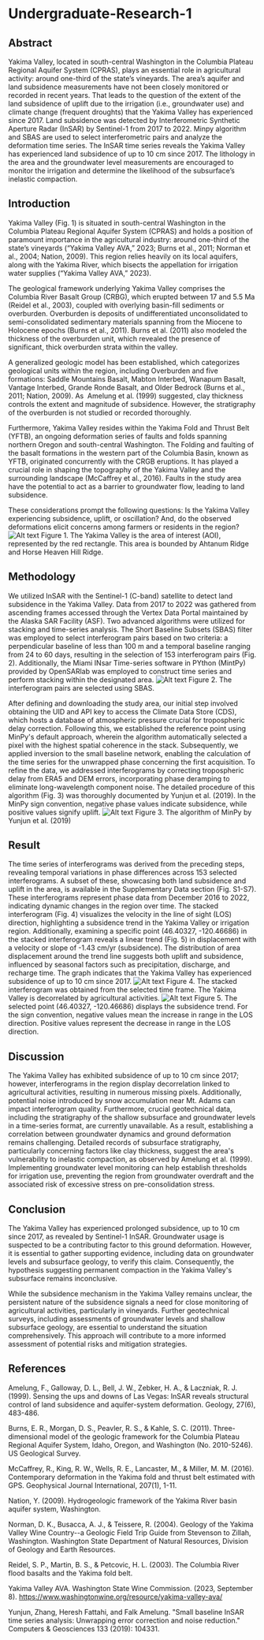 # Undergraduate-Research-1
## Abstract
Yakima Valley, located in south-central Washington in the Columbia Plateau Regional Aquifer System (CPRAS), plays an essential role in agricultural activity: around one-third of the state’s vineyards. The area’s aquifer and land subsidence measurements have not been closely monitored or recorded in recent years. That leads to the question of the extent of the land subsidence of uplift due to the irrigation (i.e., groundwater use) and climate change (frequent droughts) that the Yakima Valley has experienced since 2017.  Land subsidence was detected by Interferometric Synthetic Aperture Radar (InSAR) by Sentinel-1 from 2017 to 2022. Minpy algorithm and SBAS are used to select interferometric pairs and analyze the deformation time series. The InSAR time series reveals the Yakima Valley has experienced land subsidence of up to 10 cm since 2017. The lithology in the area and the groundwater level measurements are encouraged to monitor the irrigation and determine the likelihood of the subsurface’s inelastic compaction.
## Introduction
Yakima Valley (Fig. 1) is situated in south-central Washington in the Columbia Plateau Regional Aquifer System (CPRAS) and holds a position of paramount importance in the agricultural industry: around one-third of the state’s vineyards (“Yakima Valley AVA,” 2023; Burns et al., 2011; Norman et al., 2004; Nation, 2009). This region relies heavily on its local aquifers, along with the Yakima River, which bisects the appellation for irrigation water supplies (“Yakima Valley AVA,” 2023). 

The geological framework underlying Yakima Valley comprises the Columbia River Basalt Group (CRBG), which erupted between 17 and 5.5 Ma (Reidel et al., 2003), coupled with overlying basin-fill sediments or overburden. Overburden is deposits of undifferentiated unconsolidated to semi-consolidated sedimentary materials spanning from the Miocene to Holocene epochs (Burns et al., 2011). Burns et al. (2011) also modeled the thickness of the overburden unit, which revealed the presence of significant, thick overburden strata within the valley.

A generalized geologic model has been established, which categorizes geological units within the region, including Overburden and five formations: Saddle Mountains Basalt, Mabton Interbed, Wanapum Basalt, Vantage Interbed, Grande Ronde Basalt, and Older Bedrock (Burns et al., 2011; Nation, 2009). As  ​​ Amelung et al. (1999) suggested, clay thickness controls the extent and magnitude of subsidence. However, the stratigraphy of the overburden is not studied or recorded thoroughly. 

Furthermore, Yakima Valley resides within the Yakima Fold and Thrust Belt (YFTB), an ongoing deformation series of faults and folds spanning northern Oregon and south-central Washington. The Folding and faulting of the basalt formations in the western part of the Columbia Basin, known as YFTB, originated concurrently with the CRGB eruptions. It has played a crucial role in shaping the topography of the Yakima Valley and the surrounding landscape (McCaffrey et al., 2016). Faults in the study area have the potential to act as a barrier to groundwater flow, leading to land subsidence. 

These considerations prompt the following questions: Is the Yakima Valley experiencing subsidence, uplift, or oscillation? And, do the observed deformations elicit concerns among farmers or residents in the region?
 ![Alt text](https://github.com/Benz-Poobua/Undergraduate-Research-1/blob/main/aoi.png)
Figure 1. The Yakima Valley is the area of interest (AOI), represented by the red rectangle. This area is bounded by Ahtanum Ridge and Horse Heaven Hill Ridge.
## Methodology
We utilized InSAR with the Sentinel-1 (C-band) satellite to detect land subsidence in the Yakima Valley. Data from 2017 to 2022 was gathered from ascending frames accessed through the Vertex Data Portal maintained by the Alaska SAR Facility (ASF). Two advanced algorithms were utilized for stacking and time-series analysis. The Short Baseline Subsets (SBAS) filter was employed to select interferogram pairs based on two criteria: a perpendicular baseline of less than 100 m and a temporal baseline ranging from 24 to 60 days, resulting in the selection of 153 interferogram pairs (Fig. 2). Additionally, the Miami INsar Time-series software in PYthon (MintPy) provided by OpenSARlab was employed to construct time series and perform stacking within the designated area. 
 ![Alt text](https://github.com/Benz-Poobua/Undergraduate-Research-1/blob/main/sbas.png)
Figure 2. The interferogram pairs are selected using SBAS. 

After defining and downloading the study area, our initial step involved obtaining the UID and API key to access the Climate Data Store (CDS), which hosts a database of atmospheric pressure crucial for tropospheric delay correction. Following this, we established the reference point using MinPy's default approach, wherein the algorithm automatically selected a pixel with the highest spatial coherence in the stack. Subsequently, we applied inversion to the small baseline network, enabling the calculation of the time series for the unwrapped phase concerning the first acquisition. To refine the data, we addressed interferograms by correcting tropospheric delay from ERA5 and DEM errors, incorporating phase deramping to eliminate long-wavelength component noise. The detailed procedure of this algorithm (Fig. 3) was thoroughly documented by Yunjun et al. (2019). In the MinPy sign convention, negative phase values indicate subsidence, while positive values signify uplift.
![Alt text](https://github.com/Benz-Poobua/Undergraduate-Research-1/blob/main/minpy.png)
Figure 3. The algorithm of MinPy by Yunjun et al. (2019)
## Result
The time series of interferograms was derived from the preceding steps, revealing temporal variations in phase differences across 153 selected interferograms. A subset of these, showcasing both land subsidence and uplift in the area, is available in the Supplementary Data section (Fig. S1-S7). These interferograms represent phase data from December 2016 to 2022, indicating dynamic changes in the region over time. The stacked interferogram (Fig. 4) visualizes the velocity in the line of sight (LOS) direction, highlighting a subsidence trend in the Yakima Valley or irrigation region. Additionally, examining a specific point (46.40327, -120.46686) in the stacked interferogram reveals a linear trend (Fig. 5) in displacement with a velocity or slope of -1.43 cm/yr (subsidence). The distribution of area displacement around the trend line suggests both uplift and subsidence, influenced by seasonal factors such as precipitation, discharge, and recharge time. The graph indicates that the Yakima Valley has experienced subsidence of up to 10 cm since 2017.
![Alt text](https://github.com/Benz-Poobua/Undergraduate-Research-1/blob/main/stacking.png)
Figure 4. The stacked interferogram was obtained from the selected time frame. The Yakima Valley is decorrelated by agricultural activities. 
![Alt text](https://github.com/Benz-Poobua/Undergraduate-Research-1/blob/main/trend.png)
Figure 5. The selected point (46.40327, -120.46686) displays the subsidence trend. For the sign convention, negative values mean the increase in range in the LOS direction. Positive values represent the decrease in range in the LOS direction. 
## Discussion
The Yakima Valley has exhibited subsidence of up to 10 cm since 2017; however, interferograms in the region display decorrelation linked to agricultural activities, resulting in numerous missing pixels. Additionally, potential noise introduced by snow accumulation near Mt. Adams can impact interferogram quality. Furthermore, crucial geotechnical data, including the stratigraphy of the shallow subsurface and groundwater levels in a time-series format, are currently unavailable. As a result, establishing a correlation between groundwater dynamics and ground deformation remains challenging. Detailed records of subsurface stratigraphy, particularly concerning factors like clay thickness, suggest the area's vulnerability to inelastic compaction, as observed by Amelung et al. (1999). Implementing groundwater level monitoring can help establish thresholds for irrigation use, preventing the region from groundwater overdraft and the associated risk of excessive stress on pre-consolidation stress.

## Conclusion
The Yakima Valley has experienced prolonged subsidence, up to 10 cm since 2017, as revealed by Sentinel-1 InSAR. Groundwater usage is suspected to be a contributing factor to this ground deformation. However, it is essential to gather supporting evidence, including data on groundwater levels and subsurface geology, to verify this claim. Consequently, the hypothesis suggesting permanent compaction in the Yakima Valley's subsurface remains inconclusive.

While the subsidence mechanism in the Yakima Valley remains unclear, the persistent nature of the subsidence signals a need for close monitoring of agricultural activities, particularly in vineyards. Further geotechnical surveys, including assessments of groundwater levels and shallow subsurface geology, are essential to understand the situation comprehensively. This approach will contribute to a more informed assessment of potential risks and mitigation strategies.

## References
Amelung, F., Galloway, D. L., Bell, J. W., Zebker, H. A., & Laczniak, R. J. (1999). Sensing the ups and downs of Las Vegas: InSAR reveals structural control of land subsidence and aquifer-system deformation. Geology, 27(6), 483-486.

Burns, E. R., Morgan, D. S., Peavler, R. S., & Kahle, S. C. (2011). Three-dimensional model of the geologic framework for the Columbia Plateau Regional Aquifer System, Idaho, Oregon, and Washington (No. 2010-5246). US Geological Survey.

McCaffrey, R., King, R. W., Wells, R. E., Lancaster, M., & Miller, M. M. (2016). Contemporary deformation in the Yakima fold and thrust belt estimated with GPS. Geophysical Journal International, 207(1), 1-11.

Nation, Y. (2009). Hydrogeologic framework of the Yakima River basin aquifer system, Washington.

Norman, D. K., Busacca, A. J., & Teissere, R. (2004). Geology of the Yakima Valley Wine Country--a Geologic Field Trip Guide from Stevenson to Zillah, Washington. Washington State Department of Natural Resources, Division of Geology and Earth Resources.

Reidel, S. P., Martin, B. S., & Petcovic, H. L. (2003). The Columbia River flood basalts and the Yakima fold belt.

Yakima Valley AVA. Washington State Wine Commission. (2023, September 8). https://www.washingtonwine.org/resource/yakima-valley-ava/ 

Yunjun, Zhang, Heresh Fattahi, and Falk Amelung. "Small baseline InSAR time series analysis: Unwrapping error correction and noise reduction." Computers & Geosciences 133 (2019): 104331.

